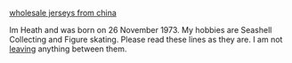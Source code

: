 [wholesale jerseys from china](https://maubuy.com/user/profile/35943)

Im Heath and was born on 26 November 1973. My hobbies are Seashell
Collecting and Figure skating.
Please read these lines as they are. I am not
[leaving](http://www.covnews.com/archives/search/?searchthis=leaving)
anything between them.